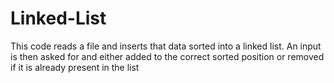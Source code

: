 # Linked-List
This code reads a file and inserts that data sorted into a linked list. An input is then asked for and either added to the correct sorted position or removed if it is already present in the list
